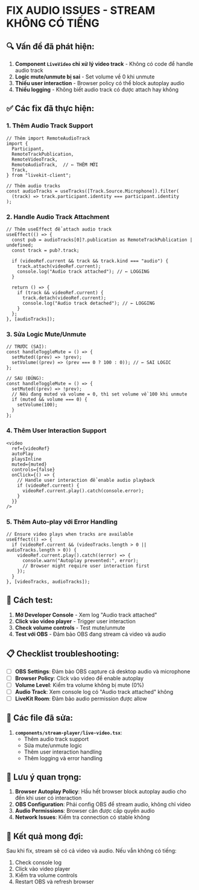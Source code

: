# FIX AUDIO ISSUES - STREAM KHÔNG CÓ TIẾNG

## 🔍 **Vấn đề đã phát hiện:**

1. **Component `LiveVideo` chỉ xử lý video track** - Không có code để handle audio track
2. **Logic mute/unmute bị sai** - Set volume về 0 khi unmute
3. **Thiếu user interaction** - Browser policy có thể block autoplay audio
4. **Thiếu logging** - Không biết audio track có được attach hay không

## ✅ **Các fix đã thực hiện:**

### 1. Thêm Audio Track Support
```tsx
// Thêm import RemoteAudioTrack
import {
  Participant,
  RemoteTrackPublication,
  RemoteVideoTrack,
  RemoteAudioTrack,  // ← THÊM MỚI
  Track,
} from "livekit-client";

// Thêm audio tracks
const audioTracks = useTracks([Track.Source.Microphone]).filter(
  (track) => track.participant.identity === participant.identity
);
```

### 2. Handle Audio Track Attachment
```tsx
// Thêm useEffect để attach audio track
useEffect(() => {
  const pub = audioTracks[0]?.publication as RemoteTrackPublication | undefined;
  const track = pub?.track;

  if (videoRef.current && track && track.kind === "audio") {
    track.attach(videoRef.current);
    console.log("Audio track attached"); // ← LOGGING
  }

  return () => {
    if (track && videoRef.current) {
      track.detach(videoRef.current);
      console.log("Audio track detached"); // ← LOGGING
    }
  };
}, [audioTracks]);
```

### 3. Sửa Logic Mute/Unmute
```tsx
// TRƯỚC (SAI):
const handleToggleMute = () => {
  setMuted((prev) => !prev);
  setVolume((prev) => (prev === 0 ? 100 : 0)); // ← SAI LOGIC
};

// SAU (ĐÚNG):
const handleToggleMute = () => {
  setMuted((prev) => !prev);
  // Nếu đang muted và volume = 0, thì set volume về 100 khi unmute
  if (muted && volume === 0) {
    setVolume(100);
  }
};
```

### 4. Thêm User Interaction Support
```tsx
<video
  ref={videoRef}
  autoPlay
  playsInline
  muted={muted}
  controls={false}
  onClick={() => {
    // Handle user interaction để enable audio playback
    if (videoRef.current) {
      videoRef.current.play().catch(console.error);
    }
  }}
/>
```

### 5. Thêm Auto-play với Error Handling
```tsx
// Ensure video plays when tracks are available
useEffect(() => {
  if (videoRef.current && (videoTracks.length > 0 || audioTracks.length > 0)) {
    videoRef.current.play().catch((error) => {
      console.warn("Autoplay prevented:", error);
      // Browser might require user interaction first
    });
  }
}, [videoTracks, audioTracks]);
```

## 🧪 **Cách test:**

1. **Mở Developer Console** - Xem log "Audio track attached"
2. **Click vào video player** - Trigger user interaction
3. **Check volume controls** - Test mute/unmute
4. **Test với OBS** - Đảm bảo OBS đang stream cả video và audio

## 📋 **Checklist troubleshooting:**

- [ ] **OBS Settings**: Đảm bảo OBS capture cả desktop audio và microphone
- [ ] **Browser Policy**: Click vào video để enable autoplay
- [ ] **Volume Level**: Kiểm tra volume không bị mute (0%)
- [ ] **Audio Track**: Xem console log có "Audio track attached" không
- [ ] **LiveKit Room**: Đảm bảo audio permission được allow

## 🔧 **Các file đã sửa:**

1. **`components/stream-player/live-video.tsx`**:
   - Thêm audio track support
   - Sửa mute/unmute logic  
   - Thêm user interaction handling
   - Thêm logging và error handling

## 🚨 **Lưu ý quan trọng:**

1. **Browser Autoplay Policy**: Hầu hết browser block autoplay audio cho đến khi user có interaction
2. **OBS Configuration**: Phải config OBS để stream audio, không chỉ video
3. **Audio Permissions**: Browser cần được cấp quyền audio
4. **Network Issues**: Kiểm tra connection có stable không

## 🎯 **Kết quả mong đợi:**

Sau khi fix, stream sẽ có cả video và audio. Nếu vẫn không có tiếng:
1. Check console log
2. Click vào video player  
3. Kiểm tra volume controls
4. Restart OBS và refresh browser
